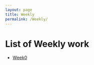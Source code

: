 ```yaml
---
layout: page
title: Weekly
permalink: /Weekly/
---
```

# List of Weekly work

- [Week0](Week0/Week0)
